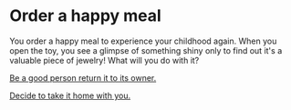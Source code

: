 # Order a happy meal

You order a happy meal to experience your childhood again. When you open the toy, you see a glimpse of something shiny only to find out it's a valuable piece of jewelry! What will you do with it?

[Be a good person return it to its owner.](integrity.md)

[Decide to take it home with you.](robbed.md)
